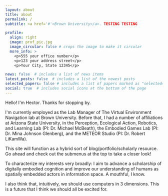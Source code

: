 ```yaml
---
layout: about
title: about
permalink: /
subtitle: <a href='#'>Brown University</a>. TESTING TESTING 

profile:
  align: right
  image: prof_pic.jpg
  image_circular: false # crops the image to make it circular
  more_info: >
    <p>555 your office number</p>
    <p>123 your address street</p>
    <p>Your City, State 12345</p>

news: false  # includes a list of news items
latest_posts: false  # includes a list of the newest posts
selected_papers: false # includes a list of papers marked as "selected={true}"
social: true  # includes social icons at the bottom of the page
---
```


Hello! I'm Hector. Thanks for stopping by. 

I'm currently employed as the Lab Manager of The Virtual Environment Navigation lab at Brown University. Before that, I had a number of affiliations at Arizona State University, in the Perception, Ecological Action, Robotics, and Learning Lab (PI: Dr. Michael McBeath), the Embodied Games Lab (PI: Dr. Mina Johnson Glenberg), and the METEOR Studio (PI: Dr. Robert LiKamWa). 

This site will function as a hybrid sort of blog/portfolio/scholarly resource. Go ahead and check out the submenus at the top to take a closer look!

To characterize my interests very broadly: I aim to advance a scholarship of digitally embodied cognition and improve our understanding of humans as spatially embedded actors in information space. A mouthful, I know. 

I also think that, intuitively, we should use computers in 3 dimensions. This is a future that I think we should all be excited for. 

